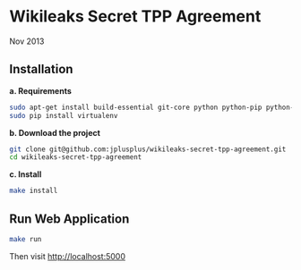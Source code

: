 Wikileaks Secret TPP Agreement
==============================

Nov 2013

## Installation

**a. Requirements**
```bash
sudo apt-get install build-essential git-core python python-pip python-dev
sudo pip install virtualenv
```

**b.  Download the project**
```bash
git clone git@github.com:jplusplus/wikileaks-secret-tpp-agreement.git
cd wikileaks-secret-tpp-agreement
```

**c. Install**
```bash
make install
```

## Run Web Application
```bash
make run
```

Then visit [http://localhost:5000](http://localhost:5000)
